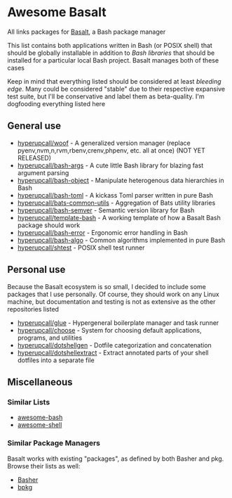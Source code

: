 # Awesome Basalt

All links packages for [Basalt](https://github.com/hyperupcall/basalt), a Bash package manager

This list contains both applications written in Bash (or POSIX shell) that should be globally installable in addition to _Bash libraries_ that should be installed for a particular local Bash project. Basalt manages both of these cases

Keep in mind that everything listed should be considered at least _bleeding edge_. Many could be considered "stable" due to their respective expansive test suite, but I'll be conservative and label them as beta-quality. I'm dogfooding everything listed here

## General use

- [hyperupcall/woof](https://github.com/hyperupcall/woof) - A generalized version manager (replace pyenv,nvm,n,rvm,rbenv,crenv,phpenv, etc. all at once) (NOT YET RELEASED)
- [hyperupcall/bash-args](https://github.com/hyperupcall/bash-args) - A cute little Bash library for blazing fast argument parsing
- [hyperupcall/bash-object](https://github.com/hyperupcall/bash-object) - Manipulate heterogenous data hierarchies in Bash
- [hyperupcall/bash-toml](https://github.com/hyperupcall/bash-toml) - A kickass Toml parser written in pure Bash
- [hyperupcall/bats-common-utils](https://github.com/hyperupcall/bats-common-utils) - Aggregation of Bats utility libraries
- [hyperupcall/bash-semver](https://github.com/hyperupcall/bash-semver) - Semantic version library for Bash
- [hyperupcall/template-bash](https://github.com/hyperupcall/template-bash) - A working template of how a Basalt Bash package should work
- [hyperupcall/bash-error](https://github.com/hyperupcall/bash-error) - Ergonomic error handling in Bash
- [hyperupcall/bash-algo](https://github.com/hyperupcall/bash-algo) - Common algorithms implemented in pure Bash
- [hyperupcall/shtest](https://github.com/hyperupcall/shtest) - POSIX shell test runner

## Personal use

Because the Basalt ecosystem is so small, I decided to include some packages that I use personally. Of course, they should work on any Linux machine, but documentation and testing is not as extensive as the other repositories listed

- [hyperupcall/glue](https://github.com/hyperupcall/glue) - Hypergeneral boilerplate manager and task runner
- [hyperupcall/choose](https://github.com/hyperupcall/choose) - System for choosing default applications, programs, and utilities
- [hyperupcall/dotshellgen](https://github.com/hyperupcall/dotshellgen) - Dotfile categorization and concatenation
- [hyperupcall/dotshellextract](https://github.com/hyperupcall/dotshellextract) - Extract annotated parts of your shell dotfiles into a separate file

## Miscellaneous

### Similar Lists

- [awesome-bash](https://github.com/awesome-lists/awesome-bash)
- [awesome-shell](https://github.com/alebcay/awesome-shell)

### Similar Package Managers

Basalt works with existing "packages", as defined by both Basher and pkg. Browse their lists as well:

- [Basher](https://www.basher.it/package)
- [bpkg](https://bpkg.sh/packages/name)
